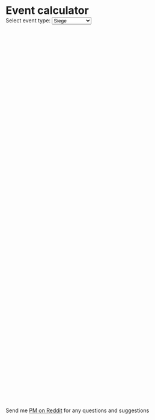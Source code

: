 <html>
<head>
<link rel="stylesheet" href="style.css">
<script async src="https://www.googletagmanager.com/gtag/js?id=G-XZC0JCSGZS"></script>
<script>
  window.dataLayer = window.dataLayer || [];
  function gtag(){dataLayer.push(arguments);}
  gtag('js', new Date());

  gtag('config', 'G-XZC0JCSGZS');
</script>
<script src="defaultEvent.js"></script>

<script>
  var curEventType = eventsSelector["eventType"];
  var iframe;
  
  window.addEventListener("message", function(e){
    if (e.origin != "https://mlpcalc.github.io")
      return;
	iframe.style.height = e.data+"px";
  })
  
  function loadpage(){
	iframe = document.getElementById('eventframe');
	document.getElementById("eventtype").options[curEventType].selected = true;
	updateEventType();
  }
  
  function updateEventType(){
	curEventType = document.getElementById('eventtype').value;
    if (curEventType == 0){
	  iframe.src = "siege.html";
	} else if (curEventType == 1){
	  iframe.src = "blitz.html";
	} else if (curEventType == 2){
	  iframe.src = "blitz2.html";
	} else {
	  iframe.src = "powerponies.html"
	}
  }

</script>
</head>
<body onload="loadpage()">  
<div class="container-lg markdown-body">
<h1 style="margin-bottom: 1px;">Event calculator</h1>
<p style="margin-top: 1px;margin-bottom: 1px;">Select event type: <select id="eventtype" onchange="updateEventType()">
	<option value="0" selected>Siege</option>
    <option value="1">Blitz</option>
	<option value="2">Blitz2</option>
	<option value="3">Power Ponies</option>
  </select></p>

<iframe id="eventframe" src="" height="1000px" width="600px" style="border-style:none"></iframe>

  
<p id="footer">Send me <a href="https://www.reddit.com/user/Nice_Coconut">PM on Reddit</a> for any questions and suggestions</p>
</div>